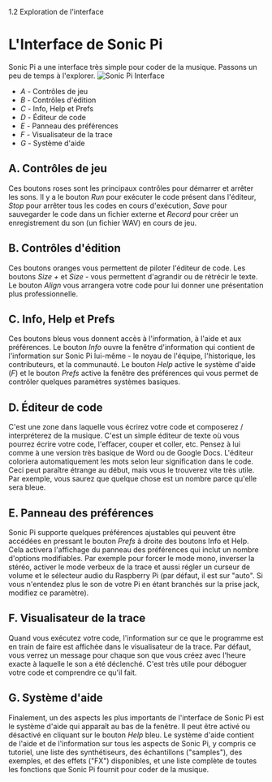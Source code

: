 1.2 Exploration de l'interface

# L'Interface de Sonic Pi 

Sonic Pi a une interface très simple pour coder de la musique. Passons
un peu de temps à l'explorer.
![Sonic Pi Interface](../images/tutorial/GUI.png)


* *A* - Contrôles de jeu
* *B* - Contrôles d'édition
* *C* - Info, Help et Prefs
* *D* - Éditeur de code
* *E* - Panneau des préférences
* *F* - Visualisateur de la trace
* *G* - Système d'aide


## A. Contrôles de jeu

Ces boutons roses sont les principaux contrôles pour démarrer et
arrêter les sons. Il y a le bouton *Run* pour exécuter le code présent
dans l'éditeur, *Stop* pour arrêter tous les codes en cours d'exécution,
*Save* pour sauvegarder le code dans un fichier externe et *Record* pour
créer un enregistrement du son (un fichier WAV) en cours de jeu.

## B. Contrôles d'édition

Ces boutons oranges vous permettent de piloter l'éditeur de code. Les
boutons *Size +* et *Size -* vous permettent d'agrandir ou de rétrécir
le texte. Le bouton *Align* vous arrangera votre code pour lui donner
une présentation plus professionnelle. 

## C. Info, Help et Prefs

Ces boutons bleus vous donnent accès à l'information, à l'aide et aux
préférences. Le bouton *Info* ouvre la fenêtre d'information qui contient
de l'information sur Sonic Pi lui-même - le noyau de l'équipe, l'historique,
les contributeurs, et la communauté. Le bouton *Help* active le système
d'aide (*F*) et le bouton *Prefs* active la fenêtre des préférences
qui vous permet de contrôler quelques paramètres systèmes basiques.

## D. Éditeur de code

C'est une zone dans laquelle vous écrirez votre code et composerez /
interpréterez de la musique. C'est un simple éditeur de texte où vous
pourrez écrire votre code, l'effacer, couper et coller, etc. Pensez
à lui comme à une version très basique de Word ou de Google Docs.
L'éditeur coloriera automatiquement les mots selon leur signification
dans le code. Ceci peut paraître étrange au début, mais vous le
trouverez vite très utile. Par exemple, vous saurez que quelque chose
est un nombre parce qu'elle sera bleue.

## E. Panneau des préférences

Sonic Pi supporte quelques préférences ajustables qui peuvent être
accédées en pressant le bouton *Prefs* à droite des boutons Info et Help.
Cela activera l'affichage du panneau des préférences qui inclut un
nombre d'options modifiables. Par exemple pour forcer le mode mono,
inverser la stéréo, activer le mode verbeux de la trace et aussi régler
un curseur de volume et le sélecteur audio du Raspberry Pi (par défaut,
il est sur "auto". Si vous n'entendez plus le son de votre Pi en étant 
branchés sur la prise jack, modifiez ce paramètre).

## F. Visualisateur de la trace

Quand vous exécutez votre code, l'information sur ce que le programme est
en train de faire est affichée dans le visualisateur de la trace. Par défaut,
vous verrez un message pour chaque son que vous créez avec l'heure exacte à
laquelle le son a été déclenché. C'est très utile pour déboguer votre code
et comprendre ce qu'il fait.

## G. Système d'aide

Finalement, un des aspects les plus importants de l'interface de Sonic Pi
est le système d'aide qui apparaît au bas de la fenêtre. Il peut être activé
ou désactivé en cliquant sur le bouton *Help* bleu. Le système d'aide
contient de l'aide et de l'information sur tous les aspects de Sonic Pi,
y compris ce tutoriel, une liste des synthétiseurs, des échantillons 
("samples"), des exemples, et des effets ("FX") disponibles, et une liste 
complète de toutes les fonctions que Sonic Pi fournit pour coder de la musique.
